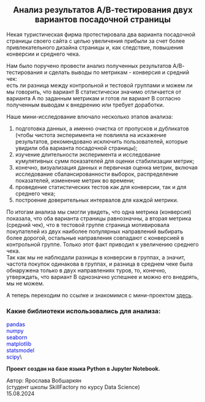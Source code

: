 ## <center> Анализ результатов А/В-тестирования двух вариантов посадочной страницы </center>
Некая туристическая фирма протестировала два варианта посадочной страницы своего сайта с целью увеличения прибыли за счет более привлекательного дизайна страницы и, как следствие, повышения конверсии и среднего чека.

Нам было поручено провести анализ полученных результатов А/В- тестирования и сделать выводы по метрикам - конверсия и средний чек:\
есть ли разница между контрольной и тестовой группами и можем ли мы говорить, что вариант В статистически значимо отличается от варианта А по заданным метрикам и готов ли вариант В согласно полученным выводам к внедрению или требует доработки.

Наше мини-исследование влючало несколько этапов анализа:
1) подготовка данных, а именно очистка от пропусков и дубликатов (чтобы чистота эксперимента не повлияла на искажение результатов, рекомендовано исключить пользователей, которые увидили оба варианта посадочной страницы);
2) изучение длительности эксперимента и исследование кумулятивных сумм показателей для оценки стабилизации метрик;
3) конечно, визуализация данных и первичная оценка метрик, включая исследование сбалансированности выборок, распределение показателей, изменение метрик во времени;
4) проведение статистических тестов как для конверсии, так и для среднего чека;
5) построение доверительных интервалов для каждой метрики.

По итогам анализа мы смогли увидеть, что одна метрика (конверсия) показала, что оба варианта страницы равнозначны, а вторая метрика (средний чек), что в тестовой группе страница мотивировала покупателей из двух наиболее популярных направлений выбирать более дорогой, остальные направления совпадают с конверсией в контрольной группе. Только этот факт приводил к увеличению среднего чека.\
Так как мы не наблюдали разницы в конверсии в группах, а значит, частота покупок одинакова в группах, и разница в среднем чеке была обнаружена только в двух направлениях туров, то, конечно, утверждать, что вариант В однозначно успешнее и можно его внедрять, мы не можем.



А теперь переходим по ссылке и знакомимся с мини-проектом [здесь](https://github.com/YaroslavaVob/DataScience/blob/main/Project_A_B_test/Project_A_B_test.ipynb).


### Какие библиотеки использовались для анализа:
<font color = 'springblue'>pandas</font>\
<font color = 'springblue'>numpy</font>\
<font color = 'springblue'>seaborn</font>\
<font color = 'springblue'>matplotlib</font>\
<font color = 'springblue'>statsmodel</font>\
<font color = 'springblue'>scipy</font>\


**Проект создан на базе языка Python в Jupyter Notebook.**

Автор: Ярослава Вобшаркян\
(студент школы SkillFactory по курсу Data Science)\
15.08.2024